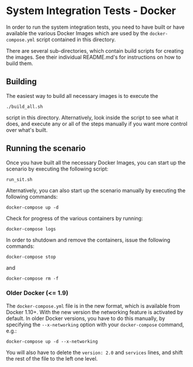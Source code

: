 # System Integration Tests - Docker

In order to run the system integration tests, you need to have built
or have available the various Docker Images which are used by
the `docker-compose.yml` script contained in this directory.

There are several sub-directories, which contain build scripts
for creating the images. See their individual README.md's for
instructions on how to build them.

## Building

The easiest way to build all necessary images is to execute the

`./build_all.sh`

script in this directory. Alternatively, look inside the script
to see what it does, and execute any or all of the steps
manually if you want more control over what's built.

## Running the scenario

Once you have built all the necessary Docker Images, you
can start up the scenario by executing the following script:

`run_sit.sh`

Alternatively, you can also start up the scenario manually by
executing the following commands:

`docker-compose up -d`

Check for progress of the various containers by running:

`docker-compose logs`

In order to shutdown and remove the containers, issue the
following commands:

`docker-compose stop`

and

`docker-compose rm -f`

### Older Docker (<= 1.9)

The `docker-compose.yml` file is in the new format, which is
available from Docker 1.10+. With the new version the networking
feature is activated by default. In older Docker versions, you
have to do this manually, by specifying the `--x-networking`
option with your `docker-compose` command, e.g.:

`docker-compose up -d --x-networking`

You will also have to delete the `version: 2.0` and `services`
lines, and shift the rest of the file to the left one level.
